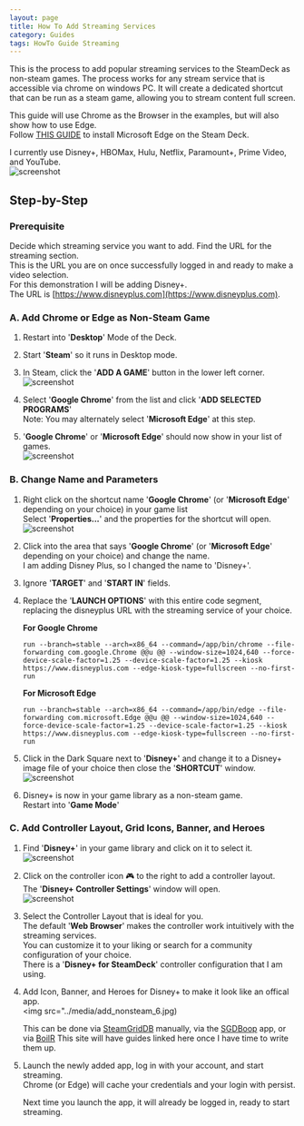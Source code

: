 ```yaml
---
layout: page
title: How To Add Streaming Services
category: Guides
tags: HowTo Guide Streaming
---
```


This is the process to add popular streaming services to the SteamDeck as non-steam games.  The process works for any stream service that is accessible via chrome on windows PC.  It will create a dedicated shortcut that can be run as a steam game, allowing you to stream content full screen.

This guide will use Chrome as the Browser in the examples, but will also show how to use Edge.  
Follow [THIS GUIDE](microsoft_edge.md) to install Microsoft Edge on the Steam Deck.

I currently use Disney+, HBOMax, Hulu, Netflix, Paramount+, Prime Video, and YouTube.  
![screenshot](../media/add_nonsteam_header.jpg)

## Step-by-Step

### Prerequisite

Decide which streaming service you want to add.  Find the URL for the streaming section.  
This is the URL you are on once successfully logged in and ready to make a video selection.  
For this demonstration I will be adding Disney+.  
The URL is [https://www.disneyplus.com](https://www.disneyplus.com).

### A. Add Chrome or Edge as Non-Steam Game  

1. Restart into '**Desktop**' Mode of the Deck.

2. Start '**Steam**' so it runs in Desktop mode.

3. In Steam, click the '**ADD A GAME**' button in the lower left corner.  
   ![screenshot](../media/add_nonsteam_1.png)  

4. Select '**Google Chrome**'  from the list and click '**ADD SELECTED PROGRAMS**'  
Note:  You may alternately select '**Microsoft Edge**' at this step.

5. '**Google Chrome**' or '**Microsoft Edge**' should now show in your list of games.  
   ![screenshot](../media/add_nonsteam_2.png)  

### B. Change Name and Parameters

1. Right click on the shortcut name '**Google Chrome**' (or '**Microsoft Edge**' depending on your choice) in your game list  
    Select '**Properties...**' and the properties for the shortcut will open.  
   ![screenshot](../media/add_nonsteam_3.png)

2. Click into the area that says '**Google Chrome**' (or '**Microsoft Edge**' depending on your choice) and change the name.  
    I am adding Disney Plus, so I changed the name to 'Disney+'.

3. Ignore '**TARGET**' and '**START IN**' fields.

4. Replace the '**LAUNCH OPTIONS**' with this entire code segment, replacing the disneyplus URL with the streaming service of your choice.  

    **For Google Chrome**

    ```text
    run --branch=stable --arch=x86_64 --command=/app/bin/chrome --file-forwarding com.google.Chrome @@u @@ --window-size=1024,640 --force-device-scale-factor=1.25 --device-scale-factor=1.25 --kiosk https://www.disneyplus.com --edge-kiosk-type=fullscreen --no-first-run
    ```

    **For Microsoft Edge**

    ```text
    run --branch=stable --arch=x86_64 --command=/app/bin/edge --file-forwarding com.microsoft.Edge @@u @@ --window-size=1024,640 --force-device-scale-factor=1.25 --device-scale-factor=1.25 --kiosk https://www.disneyplus.com --edge-kiosk-type=fullscreen --no-first-run
    ```

5. Click in the Dark Square next to '**Disney+**' and change it to a Disney+ image file of your choice then close the '**SHORTCUT**' window.  
   ![screenshot](../media/add_nonsteam_4.png)

6. Disney+ is now in your game library as a non-steam game.  
    Restart into '**Game Mode**'

### C. Add Controller Layout, Grid Icons, Banner, and Heroes

1. Find '**Disney+**' in your game library and click on it to select it.  
   ![screenshot](../media/add_nonsteam_5.jpg)  

2. Click on the controller icon 🎮 to the right to add a controller layout.  
    The '**Disney+ Controller Settings**' window will open.  
   ![screenshot](../media/add_nonsteam_7.jpg)  

3. Select the Controller Layout that is ideal for you.  
    The default '**Web Browser**' makes the controller work intuitively with the streaming services.  
    You can customize it to your liking or search for a community configuration of your choice.  
    There is a '**Disney+ for SteamDeck**' controller configuration that I am using.

4. Add Icon, Banner, and Heroes for Disney+ to make it look like an offical app.  
<img src="../media/add_nonsteam_6.jpg)

    This can be done via [SteamGridDB](https://www.steamgriddb.com/) manually, via the [SGDBoop](https://www.steamgriddb.com/boop) app, or via [BoilR](https://github.com/PhilipK/BoilR)
    This site will have guides linked here once I have time to write them up.

5. Launch the newly added app, log in with your account, and start streaming.  
    Chrome (or Edge) will cache your credentials and your login with persist.

    Next time you launch the app, it will already be logged in, ready to start streaming.

